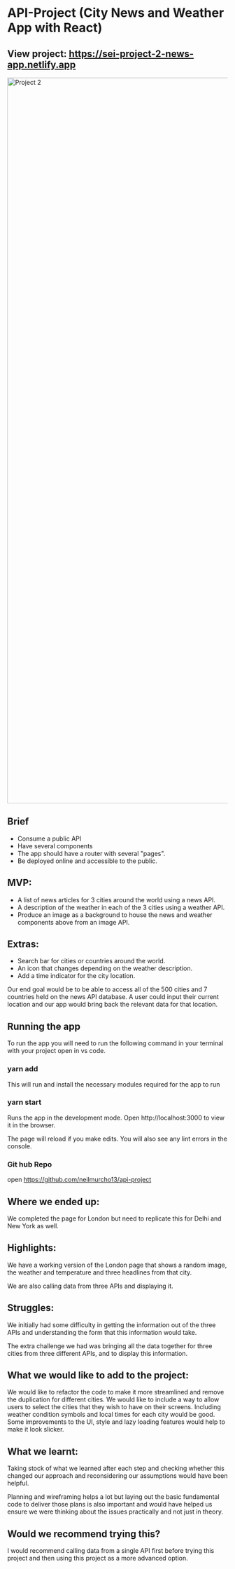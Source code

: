 # API-Project (City News and Weather App with React)

## View project: https://sei-project-2-news-app.netlify.app

<img width="1656" alt="Project 2" src="https://user-images.githubusercontent.com/85187554/149318555-7ca9a103-149e-4ab2-b7f8-0d4992f6c26b.png">

## Brief 
* Consume a public API
* Have several components 
* The app should have a router with several "pages".
* Be deployed online and accessible to the public.

## MVP:

- A list of news articles for 3 cities around the world using a news API.
- A description of the weather in each of the 3 cities using a weather API.
- Produce an image as a background to house the news and weather components above from an image API.

## Extras:

- Search bar for cities or countries around the world.
- An icon that changes depending on the weather description.
- Add a time indicator for the city location.

Our end goal would be to be able to access all of the 500 cities and 7 countries held on the news API database. A user could input their current location and our app would bring back the relevant data for that location.

## Running the app

To run the app you will need to run the following command in your terminal with your project open in vs code.

### yarn add

This will run and install the necessary modules required for the app to run

### yarn start

Runs the app in the development mode.
Open http://localhost:3000 to view it in the browser.

The page will reload if you make edits.
You will also see any lint errors in the console.

### Git hub Repo

open https://github.com/neilmurcho13/api-project

## Where we ended up:

We completed the page for London but need to replicate this for Delhi and New York as well.  

## Highlights:

We have a working version of the London page that shows a random image, the weather and temperature and three headlines from that city.

We are also calling data from three APIs and displaying it.

## Struggles:

We initially had some difficulty in getting the information out of the three APIs and understanding the form that this information would take.

The extra challenge we had was bringing all the data together for three cities from three different APIs, and to display this information.

## What we would like to add to the project:

We would like to refactor the code to make it more streamlined and remove the duplication for different cities.
We would like to include a way to allow users to select the cities that they wish to have on their screens.
Including weather condition symbols and local times for each city would be good.
Some improvements to the UI, style and lazy loading features would help to make it look slicker.

## What we learnt:

Taking stock of what we learned after each step and checking whether this changed our approach and reconsidering our assumptions would have been helpful.

Planning and wireframing helps a lot but laying out the basic fundamental code to deliver those plans is also important and would have helped us ensure we were thinking about the issues practically and not just in theory.

## Would we recommend trying this?

I would recommend calling data from a single API first before trying this project and then using this project as a more advanced option.


